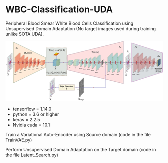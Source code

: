 # WBC-Classification-UDA
Peripheral Blood Smear White Blood Cells Classification using Unsupervised Domain Adaptation (No target images used during training unlike SOTA UDA).

![](images/train_percept_1-1.jpg)

- tensorflow = 1.14.0
- python = 3.6 or higher
- keras = 2.2.5
- Nvidia cuda = 10.1


Train a Variational Auto-Encoder using Source domain (code in the file TrainVAE.py)

Perform Unsupervised Domain Adaptation on the Target domain (code in the file Latent_Search.py)
